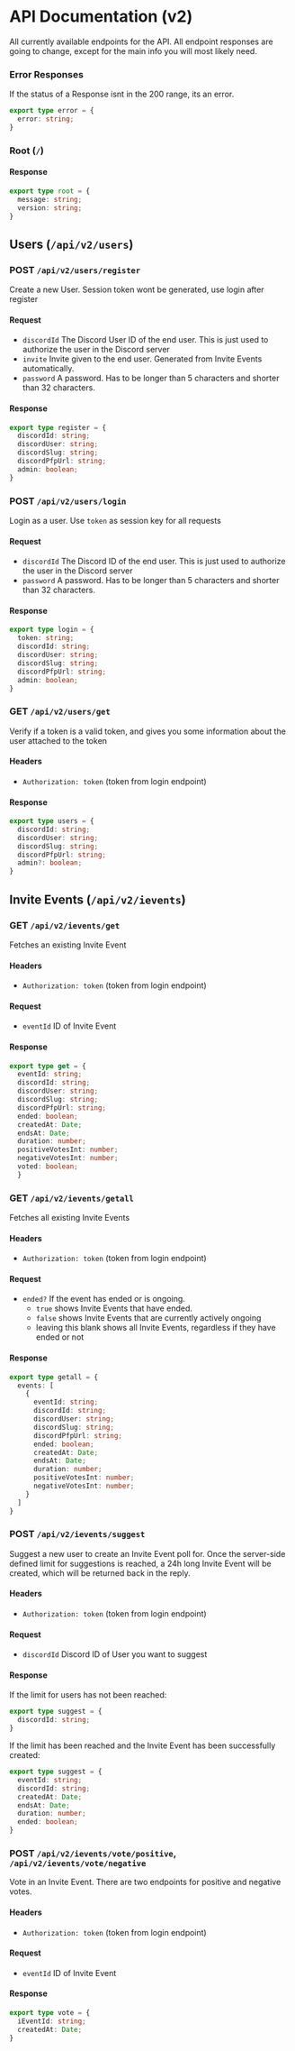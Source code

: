 # API Documentation (v2)

All currently available endpoints for the API. All endpoint responses are going to change, except for the main info you will most likely need.

### Error Responses

If the status of a Response isnt in the 200 range, its an error.

```ts
export type error = {
  error: string;
}
```

### Root (`/`)

#### Response

```ts
export type root = {
  message: string;
  version: string;
}
```

## Users (`/api/v2/users`)

### POST `/api/v2/users/register`

Create a new User. Session token wont be generated, use login after register

#### Request

- `discordId` The Discord User ID of the end user. This is just used to authorize the user in the Discord server
- `invite` Invite given to the end user. Generated from Invite Events automatically.
- `password` A password. Has to be longer than 5 characters and shorter than 32 characters.

#### Response

```ts
export type register = {
  discordId: string;
  discordUser: string;
  discordSlug: string;
  discordPfpUrl: string;
  admin: boolean;
}
```

### POST `/api/v2/users/login`

Login as a user. Use `token` as session key for all requests

#### Request

- `discordId` The Discord ID of the end user. This is just used to authorize the user in the Discord server
- `password` A password. Has to be longer than 5 characters and shorter than 32 characters.

#### Response

```ts
export type login = {
  token: string;
  discordId: string;
  discordUser: string;
  discordSlug: string;
  discordPfpUrl: string;
  admin: boolean;
}
```

### GET `/api/v2/users/get`

Verify if a token is a valid token, and gives you some information about the user attached to the token

#### Headers

- `Authorization: token` (token from login endpoint)

#### Response

```ts
export type users = {
  discordId: string;
  discordUser: string;
  discordSlug: string;
  discordPfpUrl: string;
  admin?: boolean;
}
```

## Invite Events (`/api/v2/ievents`)

### GET `/api/v2/ievents/get`

Fetches an existing Invite Event

#### Headers

- `Authorization: token` (token from login endpoint)

#### Request

- `eventId` ID of Invite Event

#### Response

```ts
export type get = {
  eventId: string;
  discordId: string;
  discordUser: string;
  discordSlug: string;
  discordPfpUrl: string;
  ended: boolean;
  createdAt: Date;
  endsAt: Date;
  duration: number;
  positiveVotesInt: number;
  negativeVotesInt: number;
  voted: boolean;
  }
```

### GET `/api/v2/ievents/getall`

Fetches all existing Invite Events

#### Headers

- `Authorization: token` (token from login endpoint)

#### Request

- `ended?` If the event has ended or is ongoing.
  - `true` shows Invite Events that have ended.
  - `false` shows Invite Events that are currently actively ongoing
  - leaving this blank shows all Invite Events, regardless if they have ended or not

#### Response

```ts
export type getall = {
  events: [
    {
      eventId: string;
      discordId: string;
      discordUser: string;
      discordSlug: string;
      discordPfpUrl: string;
      ended: boolean;
      createdAt: Date;
      endsAt: Date;
      duration: number;
      positiveVotesInt: number;
      negativeVotesInt: number;
    }
  ]
}
```

### POST `/api/v2/ievents/suggest`

Suggest a new user to create an Invite Event poll for. Once the server-side defined limit for suggestions is reached, a 24h long Invite Event will be created, which will be returned back in the reply.

#### Headers

- `Authorization: token` (token from login endpoint)

#### Request

- `discordId` Discord ID of User you want to suggest

#### Response

If the limit for users has not been reached:

```ts
export type suggest = {
  discordId: string;
}
```

If the limit has been reached and the Invite Event has been successfully created:

```ts
export type suggest = {
  eventId: string;
  discordId: string;
  createdAt: Date;
  endsAt: Date;
  duration: number;
  ended: boolean;
}
```

### POST `/api/v2/ievents/vote/positive`, `/api/v2/ievents/vote/negative`

Vote in an Invite Event. There are two endpoints for positive and negative votes.

#### Headers

- `Authorization: token` (token from login endpoint)

#### Request

- `eventId` ID of Invite Event

#### Response

```ts
export type vote = {
  iEventId: string;
  createdAt: Date;
}
```
